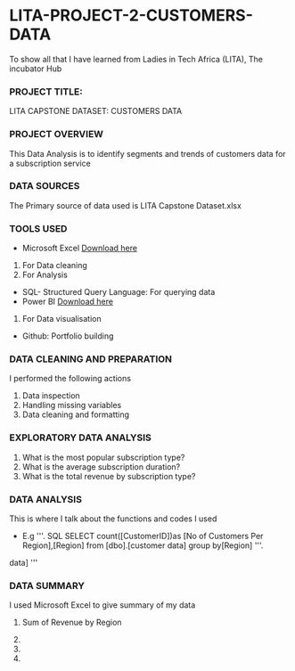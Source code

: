 # LITA-PROJECT-2-CUSTOMERS-DATA
To show all that I have learned from Ladies in Tech Africa (LITA), The incubator Hub 

### PROJECT TITLE:
LITA CAPSTONE DATASET: CUSTOMERS DATA

### PROJECT OVERVIEW
This Data Analysis is to identify segments and trends of customers data for a subscription service

### DATA SOURCES
The Primary source of data used is LITA Capstone Dataset.xlsx

### TOOLS USED
- Microsoft Excel [Download here](www.micosoft.com)
1. For Data cleaning
2. For Analysis
- SQL- Structured Query Language: For querying data
- Power BI [Download here](www.microsoft.com)
1. For Data visualisation
- Github: Portfolio building

### DATA CLEANING AND PREPARATION
I performed the following actions
1. Data inspection
2. Handling missing variables
3. Data cleaning and formatting

### EXPLORATORY DATA ANALYSIS
1. What is the most popular subscription type?
2. What is the average subscription duration?
3. What is the total revenue by subscription type?

### DATA ANALYSIS
 This is where I talk about the functions and codes I used
 - E.g
   '''.  SQL
   SELECT count([CustomerID])as [No of Customers Per Region],[Region] from [dbo].[customer data]
 group by[Region]
'''.

data]
'''

### DATA SUMMARY
 I used Microsoft Excel to give summary of my data
 1. Sum of Revenue by Region
   

3. 

4. 
   
5. 
   

   
